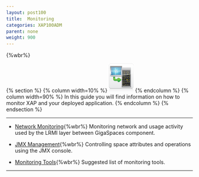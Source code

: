 ```yaml
---
layout: post100
title:  Monitoring
categories: XAP100ADM
parent: none
weight: 900
---
```


{%wbr%}

{% section %}
 {% column width=10% %}
 ![counter-logo.jpg](/attachment_files/subject/monitoring.png)
 {% endcolumn %}
 {% column width=90% %}
 In this guide you will find information on how to monitor XAP and your deployed application.
 {% endcolumn %}
 {% endsection %}

<hr/>

- [Network Monitoring](./monitoring-network-activity.html){%wbr%}
Monitoring network and usage activity used by the LRMI layer between GigaSpaces component.


- [JMX Management](./space-jmx-management.html){%wbr%}
Controlling space attributes and operations using the JMX console.


- [Monitoring Tools](./suggested-monitoring-tools.html){%wbr%}
Suggested list of monitoring tools.

 <hr/>

